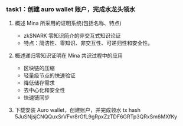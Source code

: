 ### task1：创建 auro wallet 账户，完成水龙头领水

1. 概述 Mina 所采用的证明系统(包括名称、特点)

   - zkSNARK 零知识简介的非交互式知识论证
   - 特点：简洁性、零知识、非交互性、可递归性和安全性。

2. 概述递归零知识证明在 Mina 共识过程中的应用

   - 区块链的压缩
   - 轻量级节点的快速验证
   - 降低储存需求
   - 去中心化和安全性
   - 快速链同步

3. 下载安装 Auro wallet，创建账户，并完成领水
    tx hash 5JuSNjsjCNQQuxSrVFvr8rGfL9gRpxZzTDF6GRTp3QRxSm6MXfKy
    
